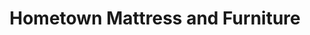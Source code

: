 ---
title: "Hometown Mattress and Furniture"
url: /laurens/hometown-mattress-and-furniture/
shop: Möbel
---